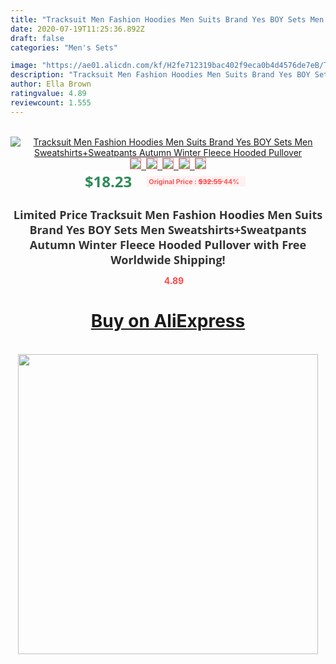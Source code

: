 ```yaml
---
title: "Tracksuit Men Fashion Hoodies Men Suits Brand Yes BOY Sets Men Sweatshirts+Sweatpants Autumn Winter Fleece Hooded Pullover"
date: 2020-07-19T11:25:36.892Z
draft: false
categories: "Men's Sets"

image: "https://ae01.alicdn.com/kf/H2fe712319bac402f9eca0b4d4576de7eB/Tracksuit-Men-Fashion-Hoodies-Men-Suits-Brand-Yes-BOY-Sets-Men-Sweatshirts-Sweatpants-Autumn-Winter-Fleece.jpg"
description: "Tracksuit Men Fashion Hoodies Men Suits Brand Yes BOY Sets Men Sweatshirts+Sweatpants Autumn Winter Fleece Hooded Pullover"
author: Ella Brown
ratingvalue: 4.89
reviewcount: 1.555
---
```

<br>
<div style="text-align: center;">
<a href="https://s.click.aliexpress.com/e/_AkAGiD" target="_blank" rel="nofollow noopener noreferrer"><img alt="Tracksuit Men Fashion Hoodies Men Suits Brand Yes BOY Sets Men Sweatshirts+Sweatpants Autumn Winter Fleece Hooded Pullover" class="magnifier-image" src="https://ae01.alicdn.com/kf/H2fe712319bac402f9eca0b4d4576de7eB/Tracksuit-Men-Fashion-Hoodies-Men-Suits-Brand-Yes-BOY-Sets-Men-Sweatshirts-Sweatpants-Autumn-Winter-Fleece.jpg_640x640.jpg">
<br>
<img style="border:1px solid salmon" src="https://ae01.alicdn.com/kf/H2fe712319bac402f9eca0b4d4576de7eB/Tracksuit-Men-Fashion-Hoodies-Men-Suits-Brand-Yes-BOY-Sets-Men-Sweatshirts-Sweatpants-Autumn-Winter-Fleece.jpg_120x120.jpg">&nbsp;&nbsp;<img style="border:1px solid salmon" src="https://ae01.alicdn.com/kf/H038302142a6c48008fb8ec0cc5369f50B/Tracksuit-Men-Fashion-Hoodies-Men-Suits-Brand-Yes-BOY-Sets-Men-Sweatshirts-Sweatpants-Autumn-Winter-Fleece.jpg_120x120.jpg">&nbsp;&nbsp;<img style="border:1px solid salmon" src="https://ae01.alicdn.com/kf/H3aabc065a21c4aa8b9738df9c8db34edg/Tracksuit-Men-Fashion-Hoodies-Men-Suits-Brand-Yes-BOY-Sets-Men-Sweatshirts-Sweatpants-Autumn-Winter-Fleece.jpg_120x120.jpg">&nbsp;&nbsp;<img style="border:1px solid salmon" src="https://ae01.alicdn.com/kf/H69c12701f2d54562b1f8434e0ea39ad1y/Tracksuit-Men-Fashion-Hoodies-Men-Suits-Brand-Yes-BOY-Sets-Men-Sweatshirts-Sweatpants-Autumn-Winter-Fleece.jpg_120x120.jpg">&nbsp;&nbsp;<img style="border:1px solid salmon" src="https://ae01.alicdn.com/kf/H6023eba387874bd49feecdc79d885310w/Tracksuit-Men-Fashion-Hoodies-Men-Suits-Brand-Yes-BOY-Sets-Men-Sweatshirts-Sweatpants-Autumn-Winter-Fleece.jpg_120x120.jpg"></a></div><br0>
<div style="text-align: center;"><span style="background-color: white; border: 0px; box-sizing: border-box; color: seagreen; display: inline-block; font-family: &quot;open sans&quot; , &quot;arial&quot; , &quot;helvetica&quot; , sans-serif , &quot;heiti&quot;; font-size: 24px; font-stretch: inherit; font-weight: 700; line-height: inherit; margin: 0px 10px 0px 0px; padding: 0px; vertical-align: middle;">$18.23 </span>
<span style="background: rgb(255 , 241 , 241); border-radius: 3px; border: 0px; box-sizing: border-box; color: #ff4747; display: inline-block; font-family: inherit; font-size: 12px; font-stretch: inherit; font-style: inherit; font-variant: inherit; font-weight: 600; line-height: inherit; margin: 0px; padding: 2px 5px; transform: scale(0.9); vertical-align: middle;">Original Price : <b style="text-decoration: line-through;">$32.55 </b> 44%&nbsp;&nbsp;</span></div>
<h1 style="color: #333333; display: inline-block; font-family: &quot;open sans&quot; , &quot;arial&quot; , &quot;helvetica&quot; , sans-serif , &quot;heiti&quot;; font-size: 18px; font-stretch: inherit; font-weight: 700; text-align: center;">Limited Price Tracksuit Men Fashion Hoodies Men Suits Brand Yes BOY Sets Men Sweatshirts+Sweatpants Autumn Winter Fleece Hooded Pullover with Free Worldwide Shipping!</h1>
<div style="color: #ff4747; text-align: center;">
<img src="https://4.bp.blogspot.com/-M0ZcTcb-5uY/XleCXlxnR4I/AAAAAAAAAEc/OrjgMkXV1oMQFaCRZj5HQwOCBcu3w1FegCPcBGAYYCw/s1600/star.png" style="height: 15px;">&nbsp;<b>4.89</b></div>
<div class="button_cont" align="center"><a class="buynow_a" href="https://s.click.aliexpress.com/e/_AkAGiD" target="_blank" rel="nofollow noopener noreferrer"><H1>Buy on AliExpress</H1></a></div><br>
<div class="separator" style="clear: both; text-align: center;">
<img src="https://lh3.googleusercontent.com/-pTy5HemUv9M/XlePHvY0dAI/AAAAAAAAAE4/0nX5iRUoIWY8eMW9Dpxeirr157OZliDIgCLcBGAsYHQ/s1600/badge.gif" width="480">
</div>

